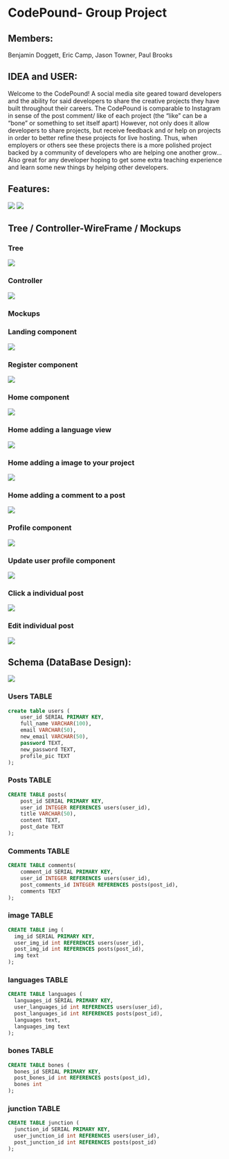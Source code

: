 # CodePound- Group Project
## Members:
Benjamin Doggett, Eric Camp, Jason Towner, Paul Brooks

## IDEA and USER:
Welcome to the CodePound! A social media site geared toward developers and the ability for said developers to share the creative projects they have built throughout their careers. The CodePound is comparable to Instagram in sense of the post comment/ like of each project (the “like” can be a “bone” or something to set itself apart) However, not only does it allow developers to share projects, but receive feedback and or help on projects in order to better refine these projects for live hosting. Thus, when employers or others see these projects there is a more polished project backed by a community of developers who are helping one another grow... Also great for any developer hoping to get some extra teaching experience and learn some new things by helping other developers.

## Features:
<img src = "./pictures/mvp-part1.png">
<img src = "./pictures/mvp-part2.png">

## Tree / Controller-WireFrame / Mockups
### Tree
<img src = "./pictures/Tree FINAL.png">

### Controller
<img src = "./pictures/Controller-wireframe FINAL.png">

### Mockups
### Landing component
<img src = "./pictures/Landing FINAL component.png">

### Register component
<img src = "./pictures/Register component.png">

### Home component
<img src = "./pictures/Home FINAL 3 component.png">

### Home adding a language view
<img src = "./pictures/Language Select Screen.png">

### Home adding a image to your project
<img src = "./pictures/Add a image.png">

### Home adding a comment to a post
<img src = "./pictures/Comment view.png">

### Profile component
<img src = "./pictures/Profile FINAL 3 component.png">

### Update user profile component
<img src = "./pictures/Profile Update view.png">

### Click a individual post
<img src = "./pictures/Click post.png">

### Edit individual post
<img src = "./pictures/Edit post.png">

## Schema (DataBase Design):
<img src = "./pictures/finished-db-codepound.png">


### Users TABLE
```SQL
create table users (
    user_id SERIAL PRIMARY KEY,
    full_name VARCHAR(100),
    email VARCHAR(50),
    new_email VARCHAR(50),
    password TEXT,
    new_password TEXT,
    profile_pic TEXT 
);
```

### Posts TABLE 
```SQL
CREATE TABLE posts(
    post_id SERIAL PRIMARY KEY,
    user_id INTEGER REFERENCES users(user_id),
    title VARCHAR(50),
    content TEXT,
    post_date TEXT
);
```

### Comments TABLE
```SQL 
CREATE TABLE comments(
    comment_id SERIAL PRIMARY KEY,
    user_id INTEGER REFERENCES users(user_id),
    post_comments_id INTEGER REFERENCES posts(post_id),
    comments TEXT
);
```

### image TABLE 
```SQL 
CREATE TABLE img (
  img_id SERIAL PRIMARY KEY,
  user_img_id int REFERENCES users(user_id),
  post_img_id int REFERENCES posts(post_id), 
  img text
); 
```

### languages TABLE 
```SQL
CREATE TABLE languages (
  languages_id SERIAL PRIMARY KEY,
  user_languages_id int REFERENCES users(user_id),
  post_languages_id int REFERENCES posts(post_id), 
  languages text,
  languages_img text 
);
```
### bones TABLE 
```SQL
CREATE TABLE bones (
  bones_id SERIAL PRIMARY KEY,
  post_bones_id int REFERENCES posts(post_id), 
  bones int
);
```

### junction TABLE 
```SQL
CREATE TABLE junction (
  junction_id SERIAL PRIMARY KEY,
  user_junction_id int REFERENCES users(user_id),
  post_junction_id int REFERENCES posts(post_id)
);
```
